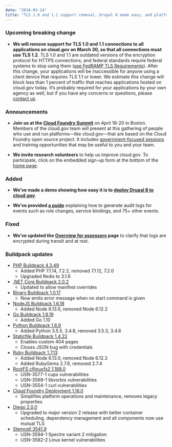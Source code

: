 ```yaml
---
date: "2018-03-14"
title: "TLS 1.0 and 1.1 support removal, Drupal 8 made easy, and platform updates"
---
```


### Upcoming breaking change
- **We will remove support for TLS 1.0 and 1.1 connections to all applications on cloud.gov on March 30, so that all connections must use TLS 1.2**. TLS 1.0 and 1.1 are outdated versions of the encryption protocol for HTTPS connections, and federal standards require federal systems to stop using them ([see FedRAMP TLS Requirements](https://www.fedramp.gov/assets/resources/documents/CSP_TLS_Requirements.pdf)). After this change, your applications will be inaccessible for anyone using a client device that requires TLS 1.1 or lower. We estimate this change will block less than 1 percent of traffic that reaches applications hosted on cloud.gov today. It’s probably required for your applications by your own agency as well, but if you have any concerns or questions, please [contact us](https://cloud.gov/docs/help/).

### Announcements

- **Join us at the [Cloud Foundry Summit](https://www.cloudfoundry.org/event/nasummit2018/)** on April 18-20 in Boston. Members of the cloud.gov team will present at this gathering of people who use and run platforms—like cloud.gov—that are based on the Cloud Foundry open source project. It includes [government-focused sessions](https://cfna18.sched.com/overview/type/Government+%26+Wild+Card) and training opportunities that may be useful to you and your team.

- **We invite research volunteers** to help us improve cloud.gov. To participate, click on the embedded sign-up form at the bottom of the [home page](https://cloud.gov).


### Added

- **We’ve made a demo showing how easy it is to [deploy Drupal 8 to cloud.gov](https://github.com/18F/cf-ex-drupal)**. 

- **We’ve provided [a guide](https://cloud.gov/docs/compliance/auditing-activity/)** explaining how to generate audit logs for events such as role changes, service bindings, and 75+ other events.  

### Fixed

- **We’ve updated the [Overview for assessors](https://cloud.gov/docs/compliance/for-assessors/) page** to clarify that logs are encrypted during transit and at rest.  


### Buildpack updates

- [PHP Buildpack 4.3.49](https://github.com/cloudfoundry/php-buildpack/releases/tag/v4.3.49)
  - Added PHP 7.1.14, 7.2.2, removed 7.1.12, 7.2.0
  - Upgraded Redis to 3.1.6
- [.NET Core Buildpack 2.0.2](https://github.com/cloudfoundry/dotnet-core-buildpack/releases/tag/v2.0.2)
  - Updated to allow manifest overrides  
- [Binary Buildpack 1.0.17](https://github.com/cloudfoundry/binary-buildpack/releases/tag/v1.0.17)
  - Now emits error message when no start command is given
- [NodeJS Buildpack 1.6.18](https://github.com/cloudfoundry/nodejs-buildpack/releases/tag/v1.6.18)
  - Added Node 6.13.0, removed Node 6.12.2
- [Go Buildpack 1.8.19](https://github.com/cloudfoundry/go-buildpack/releases/tag/v1.8.19)
  - Added Go 1.10
- [Python Buildpack 1.6.9](https://github.com/cloudfoundry/python-buildpack/releases/tag/v1.6.9)
  - Added Python 3.5.5, 3.4.8, removed 3.5.3, 3.4.6
- [Staticfile Buildpack 1.4.22](https://github.com/cloudfoundry/staticfile-buildpack/releases/tag/v1.4.22)
  - Enables custom 404 pages
  - Closes JSON bug with credentials
- [Ruby Buildpack 1.7.13](https://github.com/cloudfoundry/ruby-buildpack/releases/tag/v1.7.13)
  - Added Node 6.13.0, removed Node 6.12.3
  - Added RubyGems 2.7.6, removed 2.7.4
- [RootFS cflinuxfs2 1.188.0](https://github.com/cloudfoundry/cflinuxfs2/releases/tag/1.188.0)
  - USN-3577-1 cups vulnerabilities
  - USN-3569-1 libvorbis vulnerabilities 
  - USN-3554-1 curl vulnerabilities
- [Cloud Foundry Deployment 1.16.0](https://github.com/cloudfoundry/cf-deployment/releases/tag/v1.16.0)
  - Simplifies platform operations and maintenance, removes legacy properties 
- [Diego 2.0.0](https://github.com/cloudfoundry/diego-release/releases/tag/v2.0.0)
  - Upgraded to major version 2 release with better container scheduling, dependency management and all components now use mutual TLS
- [Stemcell 3541.9](https://github.com/cloudfoundry/bosh-linux-stemcell-builder/releases/tag/stable-3541.9)
  - USN-3594-1 Spectre variant 2 mitigation
  - USN-3582-2 Linux kernel vulnerabilities
